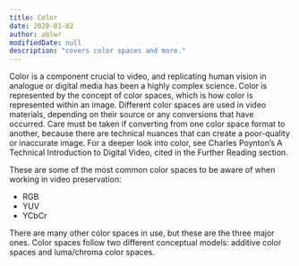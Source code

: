 ```yaml
---
title: Color
date: 2020-01-02
author: ablwr
modifiedDate: null
description: "covers color spaces and more."
---
```


Color is a component crucial to video, and replicating human vision in analogue or digital media has
been a highly complex science. Color is represented by the concept of color spaces, which is how
color is represented within an image. Different color spaces are used in video materials,
depending on their source or any conversions that have occurred. Care must be taken if converting
from one color space format to another, because there are technical nuances that can create a
poor-quality or inaccurate image. For a deeper look into color, see Charles Poynton’s A Technical
Introduction to Digital Video, cited in the Further Reading section.  

These are some of the most common color spaces to be aware of when working in video
preservation:
* RGB
* YUV
* YCbCr

There are many other color spaces in use, but these are the three major ones. Color spaces follow
two different conceptual models: additive color spaces and luma/chroma color spaces.